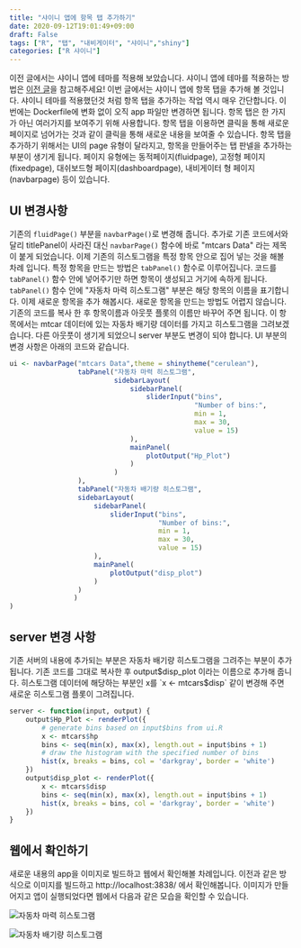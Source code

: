 ```yaml
---
title: "샤이니 앱에 항목 탭 추가하기"
date: 2020-09-12T19:01:49+09:00
draft: False
tags: ["R", "탭", "내비게이터", "샤이니","shiny"]
categories: ["R 샤이니"]
---
```


 이전 글에서는 샤이니 앱에 테마를 적용해 보았습니다. 샤이니 앱에 테마를 적용하는 방법은 [이전 글](https://choosunsick.github.io/post/shiny_apply_theme/ )을 참고해주세요! 이번 글에서는 샤이니 앱에 항목 탭을 추가해 볼 것입니다. 샤이니 테마를 적용했던것 처럼 항목 탭을 추가하는 작업 역시 매우 간단합니다. 이번에는 Dockerfile에 변화 없이 오직 app 파일만 변경하면 됩니다.
 항목 탭은 한 가지가 아닌 여러가지를 보여주기 위해 사용합니다. 항목 탭을 이용하면 클릭을 통해 새로운 페이지로 넘어가는 것과 같이 클릭을 통해 새로운 내용을 보여줄 수 있습니다. 항목 탭을 추가하기 위해서는 UI의 page 유형이 달라지고, 항목을 만들어주는 탭 판넬을 추가하는 부분이 생기게 됩니다. 페이지 유형에는 동적페이지(fluidpage), 고정형 페이지(fixedpage), 대쉬보드형 페이지(dashboardpage), 내비게이터 형 페이지(navbarpage) 등이 있습니다.

## UI 변경사항

기존의 `fluidPage()` 부분을 `navbarPage()`로 변경해 줍니다. 추가로 기존 코드에서와 달리 titlePanel이 사라진 대신 `navbarPage()` 함수에 바로 "mtcars Data" 라는 제목이 붙게 되었습니다. 이제 기존의 히스토그램을 특정 항목 안으로 집어 넣는 것을 해볼 차례 입니다.
특정 항목을 만드는 방법은 `tabPanel()` 함수로 이루어집니다. 코드를 `tabPanel()` 함수 안에 넣어주기만 하면 항목이 생성되고 거기에 속하게 됩니다.  `tabPanel()` 함수 안에 "자동차 마력 히스토그램" 부분은 해당 항목의 이름을 표기합니다.
이제 새로운 항목을 추가 해봅시다. 새로운 항목을 만드는 방법도 어렵지 않습니다. 기존의 코드를 복사 한 후 항목이름과 아웃풋 플롯의 이름만 바꾸어 주면 됩니다. 이 항목에서는 mtcar 데이터에 있는 자동차 배기량 데이터를 가지고 히스토그램을 그려보겠습니다. 다른 아웃풋이 생기게 되었으니 server 부분도 변경이 되야 합니다. UI 부분의 변경 사항은 아래의 코드와 같습니다.

```R
ui <- navbarPage("mtcars Data",theme = shinytheme("cerulean"),
                 tabPanel("자동차 마력 히스토그램",
                          sidebarLayout(
                              sidebarPanel(
                                  sliderInput("bins",
                                              "Number of bins:",
                                              min = 1,
                                              max = 30,
                                              value = 15)
                              ),
                              mainPanel(
                                  plotOutput("Hp_Plot")
                              )
                          )
                 ),
                 tabPanel("자동차 배기량 히스토그램",
                 sidebarLayout(
                     sidebarPanel(
                         sliderInput("bins",
                                     "Number of bins:",
                                     min = 1,
                                     max = 30,
                                     value = 15)
                     ),
                     mainPanel(
                         plotOutput("disp_plot")
                     )
                 )
                )
)
```

## server 변경 사항

기존 서버의 내용에 추가되는 부분은 자동차 배기량 히스토그램을 그려주는 부분이 추가 됩니다. 기존 코드를 그대로 복사한 후 output$disp_plot 이라는 이름으로 추가해 줍니다. 히스토그램 데이터에 해당하는 부분인 x를 `x <-  mtcars$disp` 같이 변경해 주면 새로운 히스토그램 플롯이 그려집니다.

```R
server <- function(input, output) {
    output$Hp_Plot <- renderPlot({
        # generate bins based on input$bins from ui.R
        x <- mtcars$hp
        bins <- seq(min(x), max(x), length.out = input$bins + 1)
        # draw the histogram with the specified number of bins
        hist(x, breaks = bins, col = 'darkgray', border = 'white')
    })
    output$disp_plot <- renderPlot({
        x <- mtcars$disp
        bins <- seq(min(x), max(x), length.out = input$bins + 1)
        hist(x, breaks = bins, col = 'darkgray', border = 'white')
    })
}
```

## 웹에서 확인하기

새로운 내용의 app을 이미지로 빌드하고 웹에서 확인해볼 차례입니다. 이전과 같은 방식으로 이미지를 빌드하고 http://localhost:3838/ 에서 확인해봅니다. 이미지가 만들어지고 앱이 실행되었다면 웹에서 다음과 같은 모습을 확인할 수 있습니다.

![자동차 마력 히스토그램]("https://user-images.githubusercontent.com/19144813/92995430-a13b0a80-f53e-11ea-8233-3e8bb790b266.png")

![자동차 배기량 히스토그램](https://user-images.githubusercontent.com/19144813/92992887-0edc3c00-f529-11ea-9362-586b2d9e2917.png)
